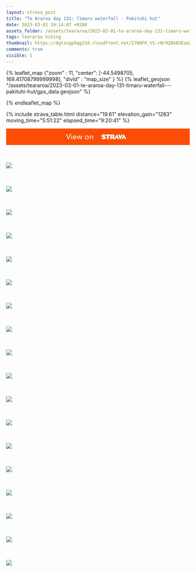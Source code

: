 ```yaml
---
layout: strava_post
title: "Te Araroa day 131: Timaru waterfall - Pakituhi hut"
date: 2023-03-01 19:14:07 +0200
assets_folder: /assets/teararoa/2023-03-01-te-araroa-day-131-timaru-waterfall---pakituhi-hut
tags: teararoa hiking
thumbnail: https://dgtzuqphqg23d.cloudfront.net/I7N9FK_VS-rNr92Dk6VEzmZoLz0a21WIDwZkfQqVVZQ-1024x768.jpg
comments: true
visible: 1
---
```



{% leaflet_map {"zoom" : 11,
                  "center": [-44.5498705, 169.41708799999998],
                 "divId" : "map_size" } %}
    {% leaflet_geojson "/assets/teararoa/2023-03-01-te-araroa-day-131-timaru-waterfall---pakituhi-hut/gps_data.geojson" %}

{% endleaflet_map %}





{% include strava_table.html distance="19.61" elevation_gain="1283" moving_time="5:51:22" elapsed_time="9:20:41" %}

[![](/assets/strava.jpg)](https://www.strava.com/activities/8649482861)


<br />

![](https://dgtzuqphqg23d.cloudfront.net/I7N9FK_VS-rNr92Dk6VEzmZoLz0a21WIDwZkfQqVVZQ-1024x768.jpg)


<br />

![](https://dgtzuqphqg23d.cloudfront.net/qLxRfb5Ft6Rp62dN3OrtVcw-iZvYdfAdzdPjlPFQHEQ-768x1024.jpg)


<br />

![](https://dgtzuqphqg23d.cloudfront.net/0br2yqyhs2YAng56ooQeHC9ApGZxTiplBALxvMD-QbM-1024x768.jpg)


<br />

![](https://dgtzuqphqg23d.cloudfront.net/8gwIStcXfq62HzigPbQ691q3TNmOaIQbiwlQBt-wX5M-768x1024.jpg)


<br />

![](https://dgtzuqphqg23d.cloudfront.net/w2kiau0GqzS0BWaA0bK0jrUe8wnqLZXpYO-oa-9BmKA-1024x768.jpg)


<br />

![](https://dgtzuqphqg23d.cloudfront.net/D6nK2JnS2kwxO41GI_-lqnZlRgVSmfJOztTFX3nEjPk-768x1024.jpg)


<br />

![](https://dgtzuqphqg23d.cloudfront.net/1c8e50ll_4devk8ywLHMeMzaUNBtLW94VUO42XoHrv4-1024x768.jpg)


<br />

![](https://dgtzuqphqg23d.cloudfront.net/yhsd0vKuLUhiTYWEntzv68SeAID3kkEsD9KP_5Q74mU-1024x768.jpg)


<br />

![](https://dgtzuqphqg23d.cloudfront.net/rChQcJaQVzQ_3MeupX4weNJyUPLsCEju_dxQnG9ngeo-1024x768.jpg)


<br />

![](https://dgtzuqphqg23d.cloudfront.net/LEFAjB0nJBcbwQY2QRlqhYoc5YBpt3HVy1Y7q8jOTRM-1024x768.jpg)


<br />

![](https://dgtzuqphqg23d.cloudfront.net/ge7sijlwBS2MwtPpcBKGX2CsoYl6jou7XyezhItB64o-1024x768.jpg)


<br />

![](https://dgtzuqphqg23d.cloudfront.net/4pL-mv1V4lJEiNp5G1s1sLhKRxxcCczvgfeyzwGikOw-1024x768.jpg)


<br />

![](https://dgtzuqphqg23d.cloudfront.net/OoY18luLXbeHsYTEXa7_Bwtdwcbd9xkOclOs-78Q9wk-1024x768.jpg)


<br />

![](https://dgtzuqphqg23d.cloudfront.net/KLvJr6gKBWYWDuRWg7L0oR7qf5ndfnA0GX04uqWfkD8-1024x768.jpg)


<br />

![](https://dgtzuqphqg23d.cloudfront.net/gq6DUUvBzH5KtVgB6aw21iIBHw_GtDm57wD0Y--jWLY-1024x768.jpg)


<br />

![](https://dgtzuqphqg23d.cloudfront.net/IwqEsoK7gDvRVCfBeJhi3RhRuaELT_ilZnfohifSFpQ-768x1024.jpg)


<br />

![](https://dgtzuqphqg23d.cloudfront.net/POxKIY2woWcmpZpvDW-M0fMDjKmD4vcVmChEcASBelg-1024x768.jpg)


<br />

![](https://dgtzuqphqg23d.cloudfront.net/0gCst93MP42Pn6sd_xvOmlBy7zZTjOqMFx4hcw19SBM-1024x768.jpg)
